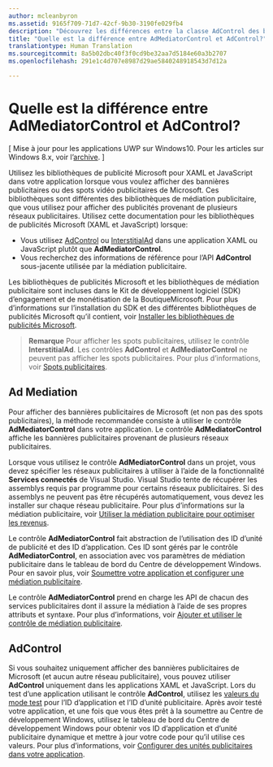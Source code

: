 ```yaml
---
author: mcleanbyron
ms.assetid: 9165f709-71d7-42cf-9b30-3190fe029fb4
description: "Découvrez les différences entre la classe AdControl des bibliothèques de publicités Microsoft et la classe AdMediatorControl des bibliothèques de médiation publicitaire."
title: "Quelle est la différence entre AdMediatorControl et AdControl?"
translationtype: Human Translation
ms.sourcegitcommit: 8a5b02dbc40f3f0cd9be32aa7d5184e60a3b2707
ms.openlocfilehash: 291e1c4d707e8987d29ae5840248918543d7d12a

---
```


# Quelle est la différence entre AdMediatorControl et AdControl?


\[ Mise à jour pour les applications UWP sur Windows10. Pour les articles sur Windows 8.x, voir l’[archive](http://go.microsoft.com/fwlink/p/?linkid=619132). \]

Utilisez les bibliothèques de publicité Microsoft pour XAML et JavaScript dans votre application lorsque vous voulez afficher des bannières publicitaires ou des spots vidéo publicitaires de Microsoft. Ces bibliothèques sont différentes des bibliothèques de médiation publicitaire, que vous utilisez pour afficher des publicités provenant de plusieurs réseaux publicitaires. Utilisez cette documentation pour les bibliothèques de publicités Microsoft (XAML et JavaScript) lorsque:

* Vous utilisez [AdControl](https://msdn.microsoft.com/library/windows/apps/microsoft.advertising.winrt.ui.adcontrol.aspx) ou [InterstitialAd](https://msdn.microsoft.com/library/windows/apps/microsoft.advertising.winrt.ui.interstitialad.aspx) dans une application XAML ou JavaScript plutôt que **AdMediatorControl**.
* Vous recherchez des informations de référence pour l’API **AdControl** sous-jacente utilisée par la médiation publicitaire.

Les bibliothèques de publicités Microsoft et les bibliothèques de médiation publicitaire sont incluses dans le Kit de développement logiciel (SDK) d’engagement et de monétisation de la BoutiqueMicrosoft. Pour plus d’informations sur l’installation du SDK et des différentes bibliothèques de publicités Microsoft qu’il contient, voir [Installer les bibliothèques de publicités Microsoft](install-the-microsoft-advertising-libraries.md).

>**Remarque** Pour afficher les spots publicitaires, utilisez le contrôle **InterstitialAd**. Les contrôles **AdControl** et **AdMediatorControl** ne peuvent pas afficher les spots publicitaires. Pour plus d’informations, voir [Spots publicitaires](interstitial-ads.md).

 

## Ad Mediation


Pour afficher des bannières publicitaires de Microsoft (et non pas des spots publicitaires), la méthode recommandée consiste à utiliser le contrôle **AdMediatorControl** dans votre application. Le contrôle **AdMediatorControl** affiche les bannières publicitaires provenant de plusieurs réseaux publicitaires.

Lorsque vous utilisez le contrôle **AdMediatorControl** dans un projet, vous devez spécifier les réseaux publicitaires à utiliser à l’aide de la fonctionnalité **Services connectés** de Visual Studio. Visual Studio tente de récupérer les assemblys requis par programme pour certains réseaux publicitaires. Si des assemblys ne peuvent pas être récupérés automatiquement, vous devez les installer sur chaque réseau publicitaire. Pour plus d’informations sur la médiation publicitaire, voir [Utiliser la médiation publicitaire pour optimiser les revenus](use-ad-mediation-to-maximize-revenue.md).

Le contrôle **AdMediatorControl** fait abstraction de l’utilisation des ID d’unité de publicité et des ID d’application. Ces ID sont gérés par le contrôle **AdMediatorControl**, en association avec vos paramètres de médiation publicitaire dans le tableau de bord du Centre de développement Windows. Pour en savoir plus, voir [Soumettre votre application et configurer une médiation publicitaire](submit-your-app-and-configure-ad-mediation.md).

Le contrôle **AdMediatorControl** prend en charge les API de chacun des services publicitaires dont il assure la médiation à l’aide de ses propres attributs et syntaxe. Pour plus d’informations, voir [Ajouter et utiliser le contrôle de médiation publicitaire](add-and-use-the-ad-mediator-control.md).

## AdControl


Si vous souhaitez uniquement afficher des bannières publicitaires de Microsoft (et aucun autre réseau publicitaire), vous pouvez utiliser **AdControl** uniquement dans les applications XAML et JavaScript. Lors du test d’une application utilisant le contrôle **AdControl**, utilisez les [valeurs du mode test](test-mode-values.md) pour l’ID d’application et l’ID d’unité publicitaire. Après avoir testé votre application, et une fois que vous êtes prêt à la soumettre au Centre de développement Windows, utilisez le tableau de bord du Centre de développement Windows pour obtenir vos ID d’application et d’unité publicitaire dynamique et mettre à jour votre code pour qu’il utilise ces valeurs. Pour plus d’informations, voir [Configurer des unités publicitaires dans votre application](set-up-ad-units-in-your-app.md).

 

 



<!--HONumber=Jun16_HO4-->


